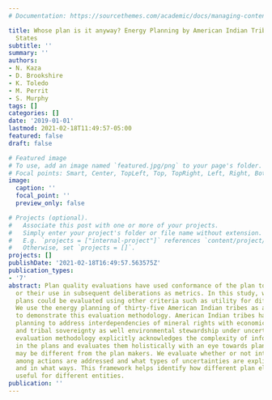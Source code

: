```yaml
---
# Documentation: https://sourcethemes.com/academic/docs/managing-content/

title: Whose plan is it anyway? Energy Planning by American Indian Tribes in the United
  States
subtitle: ''
summary: ''
authors:
- N. Kaza
- D. Brookshire
- K. Toledo
- M. Perrit
- S. Murphy
tags: []
categories: []
date: '2019-01-01'
lastmod: 2021-02-18T11:49:57-05:00
featured: false
draft: false

# Featured image
# To use, add an image named `featured.jpg/png` to your page's folder.
# Focal points: Smart, Center, TopLeft, Top, TopRight, Left, Right, BottomLeft, Bottom, BottomRight.
image:
  caption: ''
  focal_point: ''
  preview_only: false

# Projects (optional).
#   Associate this post with one or more of your projects.
#   Simply enter your project's folder or file name without extension.
#   E.g. `projects = ["internal-project"]` references `content/project/deep-learning/index.md`.
#   Otherwise, set `projects = []`.
projects: []
publishDate: '2021-02-18T16:49:57.563575Z'
publication_types:
- '7'
abstract: Plan quality evaluations have used conformance of the plan to standards
  or their use in subsequent deliberations as metrics. In this study, we argue that
  plans could be evaluated using other criteria such as utility for different users.
  We use the energy planning of thirty-five American Indian tribes as a case study
  to demonstrate this evaluation methodology. American Indian tribes have used energy
  planning to address interdependencies of mineral rights with economic development
  and tribal sovereignty as well environmental stewardship under uncertainty.  Our
  evaluation methodology explicitly acknowledges the complexity of information presented
  in the plans and evaluates them holistically with an eye towards plan users, who
  may be different from the plan makers. We evaluate whether or not interdependencies
  among actions are addressed and what types of uncertainties are explicitly 15considered
  and in what ways. This framework helps identify how different plan elements are
  useful for different entities.
publication: ''
---
```

